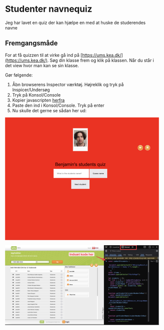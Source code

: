 # Studenter navnequiz

Jeg har lavet en quiz der kan hjælpe en med at huske de studerendes navne



## Fremgangsmåde

For at få quizzen til at virke gå ind på [https://ums.kea.dk/](https://ums.kea.dk/). Søg 
din klasse frem og klik på klassen. Når du står i det view hvor 
man kan se sin klasse. 


Gør følgende:

1. Åbn browserens Inspector værktøj. Højreklik og tryk på 
   Inspicer/Undersøg
2. Tryk på Konsol/Console
3. Kopier javascripten [herfra](https://github.com/behu-kea/student-quiz/blob/main/student-quix.js)
4. Paste den ind i Konsol/Console. Tryk på enter
5. Nu skulle det gerne se sådan her ud:

![Studenter quizzen](assets/CleanShot-2024-09-03-at-10.39.04.png)





![UMS view med javascript i Console](assets/CleanShot-2024-09-03-at-10.35.40.png)